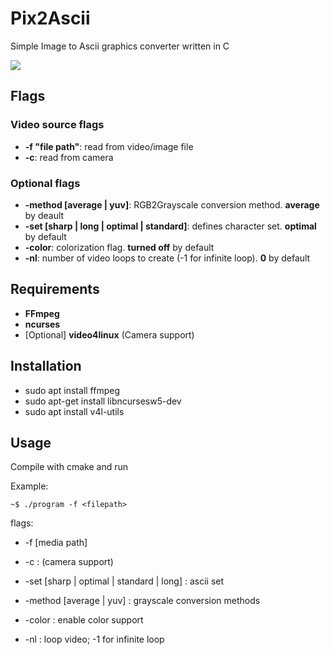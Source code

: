 # Pix2Ascii
Simple Image to Ascii graphics converter written in C


![](https://raw.githubusercontent.com/Blackdeer1524/Pix2Ascii/master/Media/CurrentProjectState.gif)

## Flags
### Video source flags
 * **-f "file path"**: read from video/image file
 * **-c**: read from camera
### Optional flags
 * **-method [average | yuv]**: RGB2Grayscale conversion method. **average** by deault 
 * **-set [sharp | long | optimal | standard]**: defines character set. **optimal** by default
 * **-color**: colorization flag. **turned off** by default
 * **-nl**: number of video loops to create (-1 for infinite loop). **0** by default

## Requirements
 * **FFmpeg**
 * **ncurses**     
 * [Optional] **video4linux** (Camera support)

## Installation

 * sudo apt install ffmpeg
 * sudo apt-get install libncursesw5-dev
 * sudo apt install v4l-utils

## Usage

Compile with cmake and run 

Example:
```console
~$ ./program -f <filepath> 
```

flags:

* -f [media path]
  
* -c : (camera support)
  
* -set [sharp | optimal | standard | long] : ascii set
  
* -method [average | yuv] : grayscale conversion methods
  
* -color : enable color support
  
* -nl : loop video; -1 for infinite loop
  
